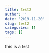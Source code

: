 ```yaml
---
title: test2
author: ''
date: '2019-11-20'
slug: test2
categories: []
tags: []
---
```



this is a test